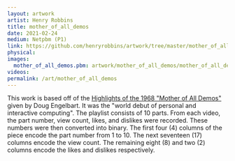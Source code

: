 ```yaml
---
layout: artwork
artist: Henry Robbins
title: mother_of_all_demos
date: 2021-02-24
medium: Netpbm (P1)
link: https://github.com/henryrobbins/artwork/tree/master/mother_of_all_demos
physical:
images:
  mother_of_all_demos.pbm: artwork/mother_of_all_demos/mother_of_all_demos.jpeg
videos:
permalink: /art/mother_of_all_demos
---
```

This work is based off of the [Highlights of the 1968 "Mother of All
Demos"](https://youtube.com/playlist?list=PLCGFadV4FqU2yAqCzKaxnKKXgnJBUrKTE)
given by Doug Engelbart. It was the "world debut of personal and interactive
computing". The playlist consists of 10 parts. From each video, the part
number, view count, likes, and dislikes were recorded. These numbers were then
converted into binary. The first four (4) columns of the piece encode the part
number from 1 to 10. The next seventeen (17) columns encode the view count. The
remaining eight (8) and two (2) columns encode the likes and dislikes
respectively.